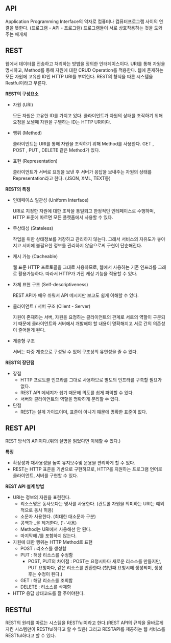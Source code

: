 ## API

Application Programming Interface의 약자로 컴퓨터나 컴퓨터프로그램 사이의 연결을 뜻한다. (프로그램 - API - 프로그램) 프로그램들이 서로 상호작용하는 것을 도와주는 매개체



## REST

웹에서 데이터를 전송하고 처리하는 방법을 정의한 인터페이스이다.  URI를 통해 자원을 명시하고, Method를 통해 자원에 대한 CRUD Operation를 적용한다. 웹에 존재하는 모든 자원에 고유한 ID인 HTTP URI를 부여한다. REST의 형식을 따른 시스템을 Restful이라고 부른다.



**REST의 구성요소**

- 자원 (URI)

  모든 자원은 고유한 ID를 가지고 있다. 클라이언트가 자원의 상태를 조작하기 위해 요청을 보낼때 자원을 구별하는 ID는 HTTP URI이다.

- 행위 (Method)

  클라이언트는 URI를 통해 자원을 조작하기 위해 Method를 사용한다.  GET , POST , PUT , DELETE 같은 Method가 있다.

- 표현 (Representation)

  클라이언트가 서버로 요청을 보낸 후 서버가 응답을 보내주는 자원의 상태를 Representation라고 한다. (JSON, XML, TEXT등)



**REST의 특징**

- 인테페이스 일관성 (Uniform Interface)

  URI로 지정한 자원에 대한 조작을 통일되고 한정적인 인테페이스로 수행하며,  HTTP 표준에 따르면 모든 플랫폼에서 사용할 수 있다.

- 무상태성 (Stateless)

  작업을 위한 상태정보를 저장하고 관리하지 않는다. 그래서 서비스의 자유도가 놓아지고 서버에 불필요한 정보를 관리하지 않음으로써 구현이 단순해진다.

- 캐시 가능 (Cacheable)

  웹 표준 HTTP 프로토콜을 그대로 사용하므로, 웹에서 사용하는 기존 인프라를 그래로 활용가능하다. 따라서 HTTP가 가진 캐싱 기능을 적용할 수 있다.

- 자체 표현 구조 (Self-descriptiveness)

  REST API가 매우 쉬워서 API 메시지만 보고도 쉽게 이해할 수 있다.

- 클라이언트 / 서버 구조 (Client - Server)

  자원이 존재하는 서버, 자원을 요청하는 클라이언트의 관계로 서로의 역할이 구분되기 때문에 클라이언트와 서버에서 개발해야 할 내용이 명확해지고 서로 간의 의존성이 줄어들게 된다.

- 계층형 구조 

  서버는 다중 계층으로 구성될 수 있어 구조상의 유연성을 줄 수 있다.



**REST의 장단점**

- 장점
  - HTTP 프로토콜 인프라를 그대로 사용하므로 별도의 인프라를 구축할 필요가 없다.
  - REST API 메세지가 쉽기 때문에 의도를 쉽게 파악할 수 있다.
  - 서버와 클라이언트의 역할을 명확하게 분리할 수 있다.
- 단점
  - REST는 설계 가이드이며, 표준이 아니기 떄문에 명확한 표준이 없다.



## REST API

REST 방식의 API이다.(위의 설명을 읽었다면 이해할 수 있다.)



**특징**

- 확장성과 재사용성을 높여 유지보수및 운용을 편리하게 할 수 있다.
- REST는 HTTP 표준을 기반으로 구현하므로, HTTP를 지원하는 프로그램 언어로 클라이언트, 서버를 구현할 수 있다.



**REST API 설계 방법**

- URI는 정보의 자원을 표현한다. 
  - 리소스명은 동사보다는 명사를 사용한다. (컨트롤 자원을 의미하는 URI는 예외적으로 동사 허용)
  - 소문자 사용한다. (최대한 대소문자 구분)
  - 공백과 _을 제거한다. ('-'사용)
  - Method는 URI에서 사용해선 안 된다.
  - 마지막에 /를 포함하지 않는다.
- 자원에 대한 행위는 HTTP Method로 표현
  - POST : 리소스를 생성함
  - PUT : 해당 리소스를 수정함
    - POST, PUT의 차이점 : POST는 요청시마다 새로운 리소스를 만들지만, PUT 요청마다, 같은 리소스를 반환한다.(첫번째 요청시에 생성되며, 생성후는 수정이 된다.)
  - GET : 해당 리소스를 조회함
  - DELETE : 리소스를 삭제함
- HTTP 응답 상태코드를 잘 주어야한다.



## RESTful

REST의 원리를 따르는 시스템을 RESTful이라고 한다.(REST API의 규칙을 올바르게 지킨 시스템만이 RESTful하다고 할 수 있음) 그리고 RESTAPI를 제공하는 웹 서비스를 RESTful하다고 할 수 있다. 